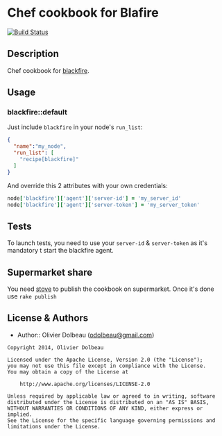 # Chef cookbook for Blafire

[![Build Status](https://travis-ci.org/odolbeau/cookbook-blackfire.png)](https://travis-ci.org/odolbeau/cookbook-blackfire)

## Description

Chef cookbook for [blackfire](https://blackfire.io/).

## Usage

### blackfire::default

Just include `blackfire` in your node's `run_list`:

```json
{
  "name":"my_node",
  "run_list": [
    "recipe[blackfire]"
  ]
}
```

And override this 2 attributes with your own credentials:

```ruby
node['blackfire']['agent']['server-id'] = 'my_server_id'
node['blackfire']['agent']['server-token'] = 'my_server_token'
```

## Tests

To launch tests, you need to use your `server-id` & `server-token` as it's
mandatory t start the blackfire agent.

## Supermarket share

You need [stove](http://sethvargo.github.io/stove/) to publish the cookbook on
supermarket. Once it's done use `rake publish`

License & Authors
-----------------
- Author:: Olivier Dolbeau (odolbeau@gmail.com)

```text
Copyright 2014, Olivier Dolbeau

Licensed under the Apache License, Version 2.0 (the "License");
you may not use this file except in compliance with the License.
You may obtain a copy of the License at

    http://www.apache.org/licenses/LICENSE-2.0

Unless required by applicable law or agreed to in writing, software
distributed under the License is distributed on an "AS IS" BASIS,
WITHOUT WARRANTIES OR CONDITIONS OF ANY KIND, either express or implied.
See the License for the specific language governing permissions and
limitations under the License.
```
